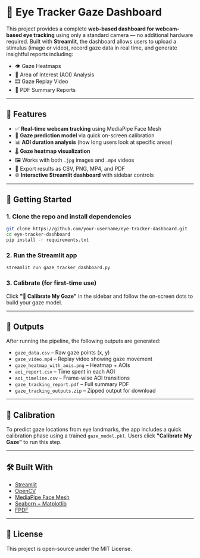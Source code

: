
# 🎯 Eye Tracker Gaze Dashboard

This project provides a complete **web-based dashboard for webcam-based eye tracking** using only a standard camera — no additional hardware required. Built with **Streamlit**, the dashboard allows users to upload a stimulus (image or video), record gaze data in real time, and generate insightful reports including:

- 👁️ Gaze Heatmaps
- 📍 Area of Interest (AOI) Analysis
- 🎞️ Gaze Replay Video
- 📄 PDF Summary Reports

---

## 🔧 Features

- ✅ **Real-time webcam tracking** using MediaPipe Face Mesh
- 🧠 **Gaze prediction model** via quick on-screen calibration
- 📊 **AOI duration analysis** (how long users look at specific areas)
- 🌡️ **Gaze heatmap visualization**
- 🖼️ Works with both `.jpg` images and `.mp4` videos
- 💾 Export results as CSV, PNG, MP4, and PDF
- 🌐 **Interactive Streamlit dashboard** with sidebar controls

---

## 🚀 Getting Started

### 1. Clone the repo and install dependencies
```bash
git clone https://github.com/your-username/eye-tracker-dashboard.git
cd eye-tracker-dashboard
pip install -r requirements.txt
```

### 2. Run the Streamlit app
```bash
streamlit run gaze_tracker_dashboard.py
```

### 3. Calibrate (for first-time use)
Click **"📍 Calibrate My Gaze"** in the sidebar and follow the on-screen dots to build your gaze model.

---

## 📂 Outputs

After running the pipeline, the following outputs are generated:

- `gaze_data.csv` – Raw gaze points (x, y)
- `gaze_video.mp4` – Replay video showing gaze movement
- `gaze_heatmap_with_aois.png` – Heatmap + AOIs
- `aoi_report.csv` – Time spent in each AOI
- `aoi_timeline.csv` – Frame-wise AOI transitions
- `gaze_tracking_report.pdf` – Full summary PDF
- `gaze_tracking_outputs.zip` – Zipped output for download

---

## 🧪 Calibration

To predict gaze locations from eye landmarks, the app includes a quick calibration phase using a trained `gaze_model.pkl`. Users click **"Calibrate My Gaze"** to run this step.

---

## 🛠️ Built With

- [Streamlit](https://streamlit.io/)
- [OpenCV](https://opencv.org/)
- [MediaPipe Face Mesh](https://google.github.io/mediapipe/)
- [Seaborn + Matplotlib](https://seaborn.pydata.org/)
- [FPDF](https://py-pdf.github.io/fpdf2/)

---

## 📜 License

This project is open-source under the MIT License.
